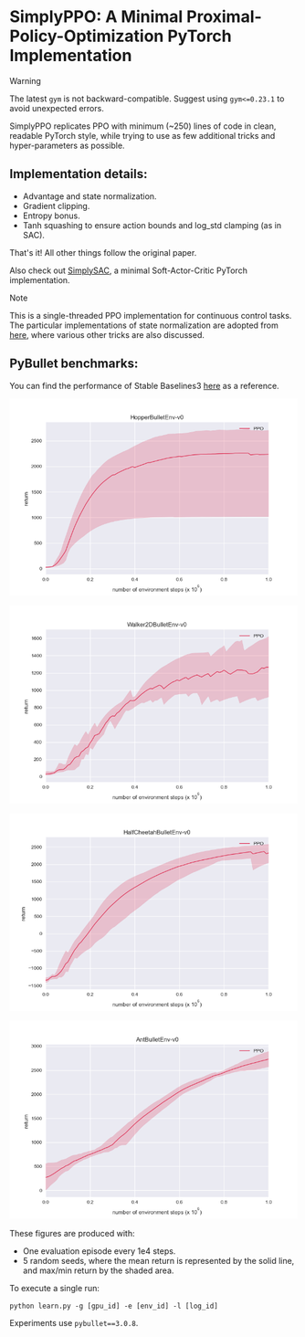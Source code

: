 # SimplyPPO: A Minimal Proximal-Policy-Optimization PyTorch Implementation

> [!Warning]
> The latest `gym` is not backward-compatible. Suggest using `gym<=0.23.1` to avoid unexpected errors.

SimplyPPO replicates PPO with minimum (~250) lines of code in clean, readable PyTorch style, while trying to use as few additional tricks and hyper-parameters as possible.

## Implementation details:
* Advantage and state normalization.
* Gradient clipping.
* Entropy bonus.
* Tanh squashing to ensure action bounds and log_std clamping (as in SAC).

That's it! All other things follow the original paper.

Also check out [SimplySAC](https://github.com/arthur-x/SimplySAC), a minimal Soft-Actor-Critic PyTorch implementation.

> [!Note]
> This is a single-threaded PPO implementation for continuous control tasks. The particular implementations of state normalization are adopted from [here](https://github.com/Lizhi-sjtu/DRL-code-pytorch/tree/main/5.PPO-continuous), where various other tricks are also discussed.

## PyBullet benchmarks:

You can find the performance of Stable Baselines3 [here](https://stable-baselines3.readthedocs.io/en/master/modules/ppo.html#pybullet-environments) as a reference.

![hopper_b](./figures/hopper_bullet.png)

![walker_b](./figures/walker2d_bullet.png)

![cheetah_b](./figures/halfcheetah_bullet.png)

![ant_b](./figures/ant_bullet.png)

These figures are produced with:

* One evaluation episode every 1e4 steps.
* 5 random seeds, where the mean return is represented by the solid line, and max/min return by the shaded area.

To execute a single run:
```
python learn.py -g [gpu_id] -e [env_id] -l [log_id]
```

Experiments use `pybullet==3.0.8`.
